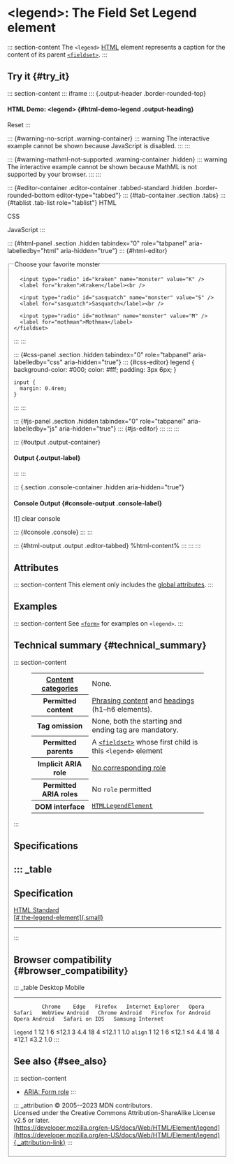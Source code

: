 

# \<legend\>: The Field Set Legend element



::: section-content
The `<legend>` [HTML](../index) element represents a caption for the
content of its parent [`<fieldset>`](fieldset).
:::

## Try it {#try_it}

::: section-content
::: iframe
::: {.output-header .border-rounded-top}
#### HTML Demo: \<legend\> {#html-demo-legend .output-heading}

Reset
:::

::: {#warning-no-script .warning-container}
::: warning
The interactive example cannot be shown because JavaScript is disabled.
:::
:::

::: {#warning-mathml-not-supported .warning-container .hidden}
::: warning
The interactive example cannot be shown because MathML is not supported
by your browser.
:::
:::

::: {#editor-container .editor-container .tabbed-standard .hidden .border-rounded-bottom editor-type="tabbed"}
::: {#tab-container .section .tabs}
::: {#tablist .tab-list role="tablist"}
HTML

CSS

JavaScript
:::

::: {#html-panel .section .hidden tabindex="0" role="tabpanel" aria-labelledby="html" aria-hidden="true"}
::: {#html-editor}
    <fieldset>
      <legend>Choose your favorite monster</legend>

      <input type="radio" id="kraken" name="monster" value="K" />
      <label for="kraken">Kraken</label><br />

      <input type="radio" id="sasquatch" name="monster" value="S" />
      <label for="sasquatch">Sasquatch</label><br />

      <input type="radio" id="mothman" name="monster" value="M" />
      <label for="mothman">Mothman</label>
    </fieldset>
:::
:::

::: {#css-panel .section .hidden tabindex="0" role="tabpanel" aria-labelledby="css" aria-hidden="true"}
::: {#css-editor}
    legend {
      background-color: #000;
      color: #fff;
      padding: 3px 6px;
    }

    input {
      margin: 0.4rem;
    }
:::
:::

::: {#js-panel .section .hidden tabindex="0" role="tabpanel" aria-labelledby="js" aria-hidden="true"}
::: {#js-editor}
:::
:::
:::

::: {#output .output-container}
#### Output {.output-label}
:::
:::

::: {.section .console-container .hidden aria-hidden="true"}
#### Console Output {#console-output .console-label}

![]
clear console

::: {#console .console}
:::
:::

::: {#html-output .output .editor-tabbed}
%html-content%
:::
:::
:::

## Attributes

::: section-content
This element only includes the [global
attributes](../global_attributes).
:::

## Examples

::: section-content
See [`<form>`](form) for examples on `<legend>`.
:::

## Technical summary {#technical_summary}

::: section-content
<figure class="table-container">
<div class="_table">
<table class="properties">
<tbody>
<tr class="odd">
<th scope="row"><a href="../content_categories">Content
categories</a></th>
<td>None.</td>
</tr>
<tr class="even">
<th scope="row">Permitted content</th>
<td><a href="../content_categories#phrasing_content">Phrasing
content</a> and <a href="heading_elements">headings</a> (h1–h6
elements).</td>
</tr>
<tr class="odd">
<th scope="row">Tag omission</th>
<td>None, both the starting and ending tag are mandatory.</td>
</tr>
<tr class="even">
<th scope="row">Permitted parents</th>
<td>A <a href="fieldset"><code>&lt;fieldset&gt;</code></a> whose first
child is this <code>&lt;legend&gt;</code> element</td>
</tr>
<tr class="odd">
<th scope="row">Implicit ARIA role</th>
<td><a href="https://www.w3.org/TR/html-aria/#dfn-no-corresponding-role"
target="_blank">No corresponding role</a></td>
</tr>
<tr class="even">
<th scope="row">Permitted ARIA roles</th>
<td>No <code>role</code> permitted</td>
</tr>
<tr class="odd">
<th scope="row">DOM interface</th>
<td><a
href="https://developer.mozilla.org/en-US/docs/Web/API/HTMLLegendElement"><code>HTMLLegendElement</code></a></td>
</tr>
</tbody>
</table>

</figure>
:::

## Specifications

::: _table
  ------------------------------------------------------------------------------------------------------------
  Specification
  ------------------------------------------------------------------------------------------------------------
  [HTML Standard\
  [\#
  the-legend-element]{.small}](https://html.spec.whatwg.org/multipage/form-elements.html#the-legend-element)

  ------------------------------------------------------------------------------------------------------------
:::

## Browser compatibility {#browser_compatibility}

::: _table
             Desktop                                                         Mobile                                                                                   
  ---------- --------- ------ --------- ------------------- ------- -------- ----------------- ---------------- --------------------- --------------- --------------- ------------------
             Chrome    Edge   Firefox   Internet Explorer   Opera   Safari   WebView Android   Chrome Android   Firefox for Android   Opera Android   Safari on IOS   Samsung Internet
  `legend`   1         12     1         6                   ≤12.1   3        4.4               18               4                     ≤12.1           1               1.0
  `align`    1         12     1         6                   ≤12.1   ≤4       4.4               18               4                     ≤12.1           ≤3.2            1.0
:::

## See also {#see_also}

::: section-content
-   [ARIA: Form
    role](https://developer.mozilla.org/en-US/docs/Web/Accessibility/ARIA/Roles/form_role)
:::

::: _attribution
© 2005--2023 MDN contributors.\
Licensed under the Creative Commons Attribution-ShareAlike License v2.5
or later.\
[https://developer.mozilla.org/en-US/docs/Web/HTML/Element/legend](https://developer.mozilla.org/en-US/docs/Web/HTML/Element/legend){._attribution-link}
:::
